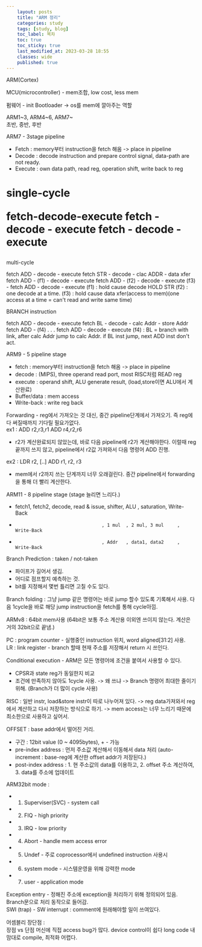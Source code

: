 ```yaml
---
    layout: posts
    title: "ARM 정리"
    categories: study
    tags: [study, blog]
    toc_label: 목차
    toc: true
    toc_sticky: true
    last_modified_at: 2023-03-28 18:55
    classes: wide
    published: true
---
```


ARM(Cortex)

MCU(microcontroller) - mem조합, low cost, less mem

펌웨어 - init Bootloader -> os를 mem에 깔아주는 역할

ARM1~3, ARM4~6, ARM7~  
초반, 중반, 후반  

ARM7 - 3stage pipeline  
- Fetch : memory부터 instruction을 fetch 해옴 -> place in pipeline  
- Decode : decode instruction and prepare control signal, data-path are not ready.  
- Execute : own data path, read reg, operation shift, write back to reg

<h1>
single-cycle

fetch-decode-execute
      fetch - decode - execute
              fetch  - decode - execute
</h1>

<body1>
multi-cycle

fetch ADD - decode    - execute
            fetch STR - decode    - clac ADDR - data xfer
                        fetch ADD -    (f1)     - decode    - execute
                                    fetch ADD   -   (f2)    - decode    - execute
                                                    (f3)    - fetch ADD - decode - execute
(f1) : hold cause decode HOLD STR
(f2) :  one decode at a time.
(f3) : hold cause data xfer(access to mem)(one access at a time = can't read and write same time)
</body1>

<body2>
BRANCH instruction

fetch ADD - decode   - execute
            fetch BL - decode - calc Addr - store Addr
                       fetch ADD - (f4)
                                .
                                .
                                .
                                            fetch ADD - decode - execute
(f4) : BL = branch with link, after calc Addr jump to calc Addr. if BL inst jump, next ADD inst don't act.
</body2>

ARM9 - 5 pipeline stage  
- fetch : memory부터 instruction을 fetch 해옴 -> place in pipeline  
- decode : (MIPS), three operand read port, most RISC처럼 READ reg  
- execute : operand shift, ALU generate result, (load,store이면 ALU에서 계산완료)  
- Buffer/data : mem access  
- Write-back : write reg back  

Forwarding - reg에서 가져오는 것 대신, 중간 pipeline단계에서 가져오기.  즉 reg에 다 써질때까지 기다릴 필요가없다.  
ex1 :
ADD r2,r3,r1
ADD r4,r2,r6
- r2가 계산완료되지 않았는데, 바로 다음 pipeline에 r2가 계산해야한다. 이럴때 reg 끝까지 쓰지 않고, pipeline에서 r2값 가져와서 다음 명령어 ADD 진행.

ex2 :
LDR r2, [..]
ADD r1, r2, r3
- mem에서 r2까지 쓰는 단계까지 너무 오래걸린다. 중간 pipeline에서 forwarding을 통해 더 빨리 계산한다.

ARM11 - 8 pipeline stage (stage 늘리면 느리다.)
- fetch1, fetch2, decode, read & issue, shifter, ALU  , saturation, Write-Back
-                                     , 1 mul  , 2 mul, 3 mul     , Write-Back
-                                     , Addr   , data1, data2     , Write-Back

Branch Prediction : taken / not-taken
- 파이프가 길어서 생김.
- 어디로 점프할지 예측하는 것.
- bit를 지정해서 몇번 틀리면 고칠 수도 있다.

Branch folding : 그냥 jump 같은 명령어는 바로 jump 할수 있도록 기록해서 사용.  다음 1cycle을 바로 해당 jump instruction을 fetch를 통해 cycle아낌.

ARMv8 : 64bit mem사용 (64bit은 보통 주소 계산용 이외엔 쓰이지 않는다. 계산은 거의 32bit으로 끝냄.)

PC : program counter - 실행중인 instruction 위치, word aligned[31:2] 사용.  
LR : link register   - branch 할때 현재 주소를 저장해서 return 시 쓰인다.  

Conditional execution - ARM은 모든 명령어에 조건을 붙여서 사용할 수 있다.
- CPSR과 state reg가 동일한지 비교
- 조건에 만족하지 않아도 1cycle 사용. -> 왜 쓰냐 -> Branch 명령어 최대한 줄이기 위해. (Branch가 더 많이 cycle 사용)

RISC : 일반 instr, load&store instr이 따로 나누어져 있다. -> reg data가져와서 reg에서 계산하고 다시 저장하는 방식으로 하기. -> mem access는 너무 느리기 때문에 최소한으로 사용하고 싶어서.  

OFFSET : base addr에서 떨어진 거리.
- 구간 : 12bit value (0 ~ 4095bytes), + - 가능
- pre-index address : 먼저 주소값 계산해서 이동해서 data 처리 (auto-increment : base-reg에 계산한 offset addr가 저장된다.)  
- post-index address : 1. 현 주소값의 data를 이용하고, 2. offset 주소 계산하여, 3. data를 주소에 업데이트  

ARM32bit mode :
- 1. Superviser(SVC) - system call
- 2. FIQ - high priority
- 3. IRQ - low priority
- 4. Abort - handle mem access error
- 5. Undef - 주로 coprocessor에서 undefined instruction 사용시
- 6. system mode - 시스템운영을 위해 강력한 mode
- 7. user - application mode

Exception entry - 정해진 주소에 exception을 처리하기 위해 정의되어 있음. Branch문으로 처리 동작으로 들어감.  
SWI (trap) - SW interrupt : comment에 원래해야할 일이 쓰여있다.  


어셈블리 장단점 :  
장점                     vs              단점
머신에 직접 access                       bug가 많다.
device control이 쉽다                   long code
내 맘대로 compile, 최적화                어렵다. 